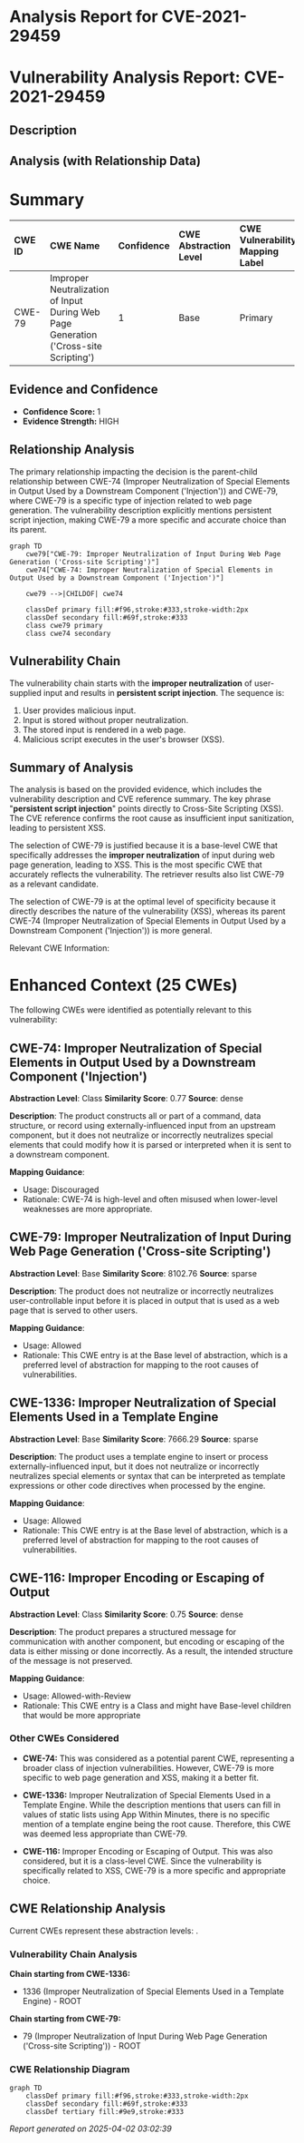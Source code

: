 # Analysis Report for CVE-2021-29459

# Vulnerability Analysis Report: CVE-2021-29459

## Description



## Analysis (with Relationship Data)

# Summary
| CWE ID  | CWE Name                                                                    | Confidence | CWE Abstraction Level | CWE Vulnerability Mapping Label | CWE-Vulnerability Mapping Notes |
| :-------- | :-------------------------------------------------------------------------- | :--------- | :---------------------- | :------------------------------ | :------------------------------ |
| CWE-79   | Improper Neutralization of Input During Web Page Generation ('Cross-site Scripting') | 1          | Base                    | Primary                         | Allowed                       |

## Evidence and Confidence

*   **Confidence Score:** 1
*   **Evidence Strength:** HIGH

## Relationship Analysis
The primary relationship impacting the decision is the parent-child relationship between CWE-74 (Improper Neutralization of Special Elements in Output Used by a Downstream Component ('Injection')) and CWE-79, where CWE-79 is a specific type of injection related to web page generation. The vulnerability description explicitly mentions persistent script injection, making CWE-79 a more specific and accurate choice than its parent.

```mermaid
graph TD
    cwe79["CWE-79: Improper Neutralization of Input During Web Page Generation ('Cross-site Scripting')"]
    cwe74["CWE-74: Improper Neutralization of Special Elements in Output Used by a Downstream Component ('Injection')"]
    
    cwe79 -->|CHILDOF| cwe74
    
    classDef primary fill:#f96,stroke:#333,stroke-width:2px
    classDef secondary fill:#69f,stroke:#333
    class cwe79 primary
    class cwe74 secondary
```

## Vulnerability Chain
The vulnerability chain starts with the **improper neutralization** of user-supplied input and results in **persistent script injection**. The sequence is:

1.  User provides malicious input.
2.  Input is stored without proper neutralization.
3.  The stored input is rendered in a web page.
4.  Malicious script executes in the user's browser (XSS).

## Summary of Analysis
The analysis is based on the provided evidence, which includes the vulnerability description and CVE reference summary. The key phrase "**persistent script injection**" points directly to Cross-Site Scripting (XSS). The CVE reference confirms the root cause as insufficient input sanitization, leading to persistent XSS.

The selection of CWE-79 is justified because it is a base-level CWE that specifically addresses the **improper neutralization** of input during web page generation, leading to XSS. This is the most specific CWE that accurately reflects the vulnerability. The retriever results also list CWE-79 as a relevant candidate.

The selection of CWE-79 is at the optimal level of specificity because it directly describes the nature of the vulnerability (XSS), whereas its parent CWE-74 (Improper Neutralization of Special Elements in Output Used by a Downstream Component ('Injection')) is more general.

Relevant CWE Information:

# Enhanced Context (25 CWEs)
The following CWEs were identified as potentially relevant to this vulnerability:

## CWE-74: Improper Neutralization of Special Elements in Output Used by a Downstream Component ('Injection')
**Abstraction Level**: Class
**Similarity Score**: 0.77
**Source**: dense

**Description**:
The product constructs all or part of a command, data structure, or record using externally-influenced input from an upstream component, but it does not neutralize or incorrectly neutralizes special elements that could modify how it is parsed or interpreted when it is sent to a downstream component.

**Mapping Guidance**:
- Usage: Discouraged
- Rationale: CWE-74 is high-level and often misused when lower-level weaknesses are more appropriate.

## CWE-79: Improper Neutralization of Input During Web Page Generation ('Cross-site Scripting')
**Abstraction Level**: Base
**Similarity Score**: 8102.76
**Source**: sparse

**Description**:
The product does not neutralize or incorrectly neutralizes user-controllable input before it is placed in output that is used as a web page that is served to other users.

**Mapping Guidance**:
- Usage: Allowed
- Rationale: This CWE entry is at the Base level of abstraction, which is a preferred level of abstraction for mapping to the root causes of vulnerabilities.

## CWE-1336: Improper Neutralization of Special Elements Used in a Template Engine
**Abstraction Level**: Base
**Similarity Score**: 7666.29
**Source**: sparse

**Description**:
The product uses a template engine to insert or process externally-influenced input, but it does not neutralize or incorrectly neutralizes special elements or syntax that can be interpreted as template expressions or other code directives when processed by the engine.

**Mapping Guidance**:
- Usage: Allowed
- Rationale: This CWE entry is at the Base level of abstraction, which is a preferred level of abstraction for mapping to the root causes of vulnerabilities.

## CWE-116: Improper Encoding or Escaping of Output
**Abstraction Level**: Class
**Similarity Score**: 0.75
**Source**: dense

**Description**:
The product prepares a structured message for communication with another component, but encoding or escaping of the data is either missing or done incorrectly. As a result, the intended structure of the message is not preserved.

**Mapping Guidance**:
- Usage: Allowed-with-Review
- Rationale: This CWE entry is a Class and might have Base-level children that would be more appropriate

### Other CWEs Considered

*   **CWE-74:** This was considered as a potential parent CWE, representing a broader class of injection vulnerabilities. However, CWE-79 is more specific to web page generation and XSS, making it a better fit.

*   **CWE-1336:** Improper Neutralization of Special Elements Used in a Template Engine. While the description mentions that users can fill in values of static lists using App Within Minutes, there is no specific mention of a template engine being the root cause. Therefore, this CWE was deemed less appropriate than CWE-79.

*   **CWE-116:** Improper Encoding or Escaping of Output. This was also considered, but it is a class-level CWE. Since the vulnerability is specifically related to XSS, CWE-79 is a more specific and appropriate choice.


## CWE Relationship Analysis

Current CWEs represent these abstraction levels: .


### Vulnerability Chain Analysis

**Chain starting from CWE-1336:**
- 1336 (Improper Neutralization of Special Elements Used in a Template Engine) - ROOT


**Chain starting from CWE-79:**
- 79 (Improper Neutralization of Input During Web Page Generation ('Cross-site Scripting')) - ROOT



### CWE Relationship Diagram

```mermaid
graph TD
    classDef primary fill:#f96,stroke:#333,stroke-width:2px
    classDef secondary fill:#69f,stroke:#333
    classDef tertiary fill:#9e9,stroke:#333
```



*Report generated on 2025-04-02 03:02:39*
